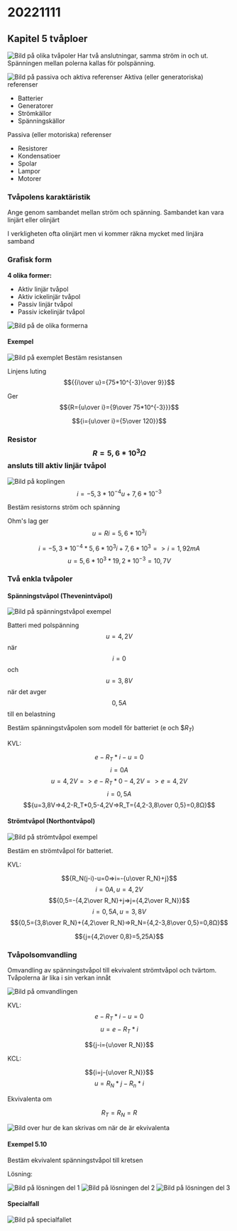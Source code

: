 # 20221111

## Kapitel 5 tvåploer

![Bild på olika tvåpoler](IMG20221111101705.jpg "Bild på olika tvåpoler")
Har två anslutningar, samma ström in och ut.
Spänningen mellan polerna kallas för polspänning.

![Bild på passiva och aktiva referenser](IMG20221111101714.jpg "Bild på passiva och aktiva referenser")
Aktiva (eller generatoriska) referenser

- Batterier
- Generatorer
- Strömkällor
- Spänningskällor

Passiva (eller motoriska) referenser

- Resistorer
- Kondensatioer
- Spolar
- Lampor
- Motorer

### Tvåpolens karaktäristik

Ange genom sambandet mellan ström och spänning. Sambandet kan vara linjärt eller olinjärt

I verkligheten ofta olinjärt men vi kommer räkna mycket med linjära samband

### Grafisk form

**4 olika former:**

- Aktiv linjär tvåpol
- Aktiv ickelinjär tvåpol
- Passiv linjär tvåpol
- Passiv ickelinjär tvåpol

![Bild på de olika formerna](IMG20221111102013.jpg "Bild på de olika formerna")

#### Exempel

![Bild på exemplet](IMG20221111103443.jpg "Bild på exemplet")
Bestäm resistansen

Linjens luting $${{i\over u}={75*10^{-3}\over 9}}$$

Ger $${R={u\over i}={9\over 75*10^{-3}}}$$

$${i={u\over i}={5\over 120}}$$

### Resistor $$R=5,6*10^3Ω$$ ansluts till aktiv linjär tvåpol

![Bild på koplingen](IMG20221111103445.jpg "Bild på koplingen")
$${i=-5,3*10^{-4}u+7,6*10^{-3}}$$

Bestäm resistorns ström och spänning

Ohm's lag ger
$${u=Ri=5,6*10^3i}$$

$${i=-5,3*10^{-4}*5,6*10^3i+7,6*10^3=>i=1,92mA}$$
$${u=5,6*10^3*19,2*10^{-3}=10,7V}$$

### Två enkla tvåpoler

#### Spänningstvåpol (Thevenintvåpol)

![Bild på spänningstvåpol exempel](IMG20221111104821.jpg "Bild på spänningstvåpol")

Batteri med polspänning $$u=4,2V$$ när $$i=0$$ och $$u=3,8V$$ när det avger $$0,5A$$ till en belastning

Bestäm spänningstvåpolen som modell för batteriet (e och $$R_T$)

KVL:

$${e-R_T*i-u=0}$$
$${i=0A}$$
$${u=4,2V=>e-R_T*0-4,2V=>e=4,2V}$$
$${i=0,5A}$$
$${u=3,8V=>4,2-R_T*0,5-4,2V=>R_T={4,2-3,8\over 0,5}=0,8Ω}$$

#### Strömtvåpol (Northontvåpol)

![Bild på strömtvåpol exempel](IMG20221111104821.jpg "Bild på strömtvåpol")

Bestäm en strömtvåpol för batteriet.

KVL:

$${R_N(j-i)-u=0=>i=-{u\over R_N}+j}$$
$${i=0A, u=4,2V}$$
$${0,5=-{4,2\over R_N}+j=>j={4,2\over R_N}}$$
$${i=0,5A, u=3,8V}$$
$${0,5={3,8\over R_N}+{4,2\over R_N}=>R_N={4,2-3,8\over 0,5}=0,8Ω}$$

$${j={4,2\over 0,8}=5,25A}$$

### Tvåpolsomvandling

Omvandling av spänningstvåpol till ekvivalent strömtvåpol och tvärtom. Tvåpolerna är lika i sin verkan innåt

![Bild på omvandlingen](IMG20221111112234.jpg)

KVL:
$${e-R_T*i-u=0}$$
$${u=e-R_T*i}$$

$${j-i={u\over R_N}}$$

KCL:

$${i=j-{u\over R_N}}$$
$${u=R_N*j-R_n*i}$$

Ekvivalenta om

$${R_T=R_N=R}$$

![Bild over hur de kan skrivas om när de är ekvivalenta](https://lh3.googleusercontent.com/pA5pGPHWcfDZhbVrUJMB__BAD2v4YdqpskHBDMPGId1AzJw1y08pc9sI4RLd5B3qHgoIw9dan7VnJ_4l7doYdzTt4Woz9F4aY8QGxRrQYssrWK-6xMimsyPKmtbklob6K3CrPceU2nc=w2400)

#### Exempel 5.10

Bestäm ekvivalent spänningstvåpol till kretsen

Lösning:

![Bild på lösningen del 1](IMG20221111113358.jpg)
![Bild på lösningen del 2](IMG20221111113855.jpg)
![Bild på lösningen del 3](IMG20221111114109.jpg)

#### Specialfall

![Bild på specialfallet](https://lh3.googleusercontent.com/N9oTKC25g2spn68WJKQY_NXFgyIJjD3wRGMpC8uYFEbw25v1MjrFPnFs3lzi7-J-3Hhmp0G8q0la9NgO81YNiwSKTLBgrpGYid6aBybeQqam6up0IbfTA7xneAw1w2Ndy3tsuO5E0AQ=w2400)

